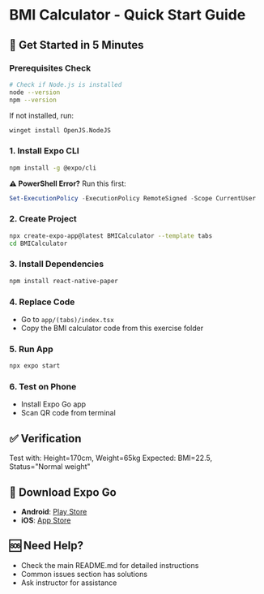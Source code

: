 # BMI Calculator - Quick Start Guide

## 🚀 Get Started in 5 Minutes

### Prerequisites Check
```bash
# Check if Node.js is installed
node --version
npm --version
```

If not installed, run:
```bash
winget install OpenJS.NodeJS
```

### 1. Install Expo CLI
```bash
npm install -g @expo/cli
```

**⚠️ PowerShell Error?** Run this first:
```powershell
Set-ExecutionPolicy -ExecutionPolicy RemoteSigned -Scope CurrentUser
```

### 2. Create Project
```bash
npx create-expo-app@latest BMICalculator --template tabs
cd BMICalculator
```

### 3. Install Dependencies
```bash
npm install react-native-paper
```

### 4. Replace Code
- Go to `app/(tabs)/index.tsx`
- Copy the BMI calculator code from this exercise folder

### 5. Run App
```bash
npx expo start
```

### 6. Test on Phone
- Install Expo Go app
- Scan QR code from terminal

## ✅ Verification
Test with: Height=170cm, Weight=65kg
Expected: BMI=22.5, Status="Normal weight"

## 📱 Download Expo Go
- **Android**: [Play Store](https://play.google.com/store/apps/details?id=host.exp.exponent)
- **iOS**: [App Store](https://apps.apple.com/app/expo-go/id982107779)

## 🆘 Need Help?
- Check the main README.md for detailed instructions
- Common issues section has solutions
- Ask instructor for assistance
